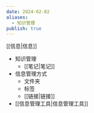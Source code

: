 ```yaml
---
date: 2024-02-02
aliases:
  - 知识管理
publish: true
---
```

[[信息|信息]]  
- 知识管理  
	- [[笔记|笔记]]  
- 信息管理方式  
	- 文件夹  
	- 标签  
	- [[链接|链接]]  
- [[信息管理工具|信息管理工具]]  
